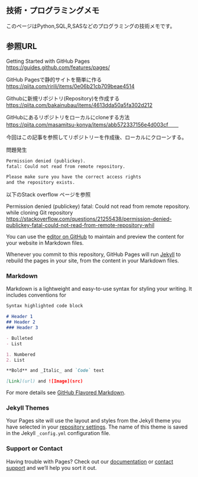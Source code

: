 ## 技術・プログラミングメモ　

このページはPython,SQL,R,SASなどのプログラミングの技術メモです。

## 参照URL
Getting Started with GitHub Pages
https://guides.github.com/features/pages/

GitHub Pagesで静的サイトを簡単に作る
https://qiita.com/ririli/items/0e06b21cb709beae4514

Githubに新規リポジトリ(Repository)を作成する
https://qiita.com/bakainubau/items/4613dda50a5fa302d212

GitHubにあるリポジトリをローカルにcloneする方法
https://qiita.com/masamitsu-konya/items/abb572337156e4d003cf　　

今回はこの記事を参照してリポジトリーを作成後、ローカルにクローンする。

問題発生

```markdown
Permission denied (publickey).
fatal: Could not read from remote repository.

Please make sure you have the correct access rights
and the repository exists.
```

以下のStack overflow ページを参照

Permission denied (publickey) fatal: Could not read from remote repository. while cloning Git repository
https://stackoverflow.com/questions/21255438/permission-denied-publickey-fatal-could-not-read-from-remote-repository-whil

You can use the [editor on GitHub](https://github.com/IsaacNakamura/programming_memo/edit/master/index.md) to maintain and preview the content for your website in Markdown files.

Whenever you commit to this repository, GitHub Pages will run [Jekyll](https://jekyllrb.com/) to rebuild the pages in your site, from the content in your Markdown files.

### Markdown

Markdown is a lightweight and easy-to-use syntax for styling your writing. It includes conventions for

```markdown
Syntax highlighted code block

# Header 1
## Header 2
### Header 3

- Bulleted
- List

1. Numbered
2. List

**Bold** and _Italic_ and `Code` text

[Link](url) and ![Image](src)
```

For more details see [GitHub Flavored Markdown](https://guides.github.com/features/mastering-markdown/).

### Jekyll Themes

Your Pages site will use the layout and styles from the Jekyll theme you have selected in your [repository settings](https://github.com/IsaacNakamura/programming_memo/settings). The name of this theme is saved in the Jekyll `_config.yml` configuration file.

### Support or Contact

Having trouble with Pages? Check out our [documentation](https://help.github.com/categories/github-pages-basics/) or [contact support](https://github.com/contact) and we’ll help you sort it out.
